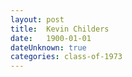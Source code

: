 ```yaml
---
layout: post
title:  Kevin Childers
date:   1900-01-01
dateUnknown: true
categories: class-of-1973
---
```

